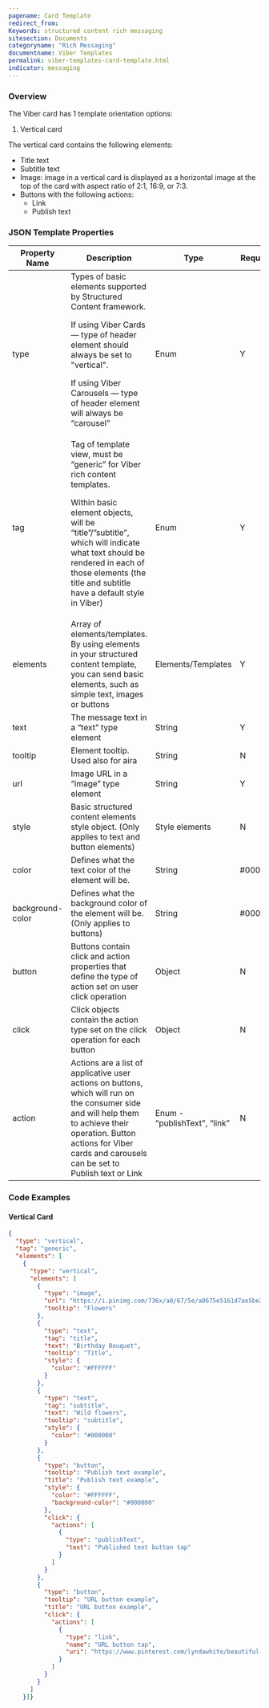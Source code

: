 ```yaml
---
pagename: Card Template
redirect_from:
Keywords: structured content rich messaging
sitesection: Documents
categoryname: "Rich Messaging"
documentname: Viber Templates
permalink: viber-templates-card-template.html
indicator: messaging
---
```


### Overview

The Viber card has 1 template orientation options:

1. Vertical card

The vertical card contains the following elements:

* Title text
* Subtitle text
* Image: image in a vertical card is displayed as a horizontal image at the top of the card with aspect ratio of 2:1, 16:9, or 7:3.
* Buttons with the following actions:
  * Link
  * Publish text

### JSON Template Properties

<table>
  <thead>
  <tr>
    <th>Property Name</th>
    <th>Description</th>
    <th>Type</th>
    <th>Required</th>
  </tr>
  </thead>
  <tr>
    <td>type</td>
    <td>Types of basic elements supported by Structured Content framework.

If using Viber Cards — type of header element should always be set to "vertical".

If using Viber Carousels — type of header element will always be “carousel”</td>
<td>Enum</td>
<td>Y</td>
  </tr>
  <tr>
    <td>tag</td>
    <td>Tag of template view, must be “generic” for Viber rich content templates.

Within basic element objects, will be “title”/”subtitle”, which will indicate what text should be rendered in each of those elements (the title and subtitle have a default style in Viber)</td>
<td>Enum</td>
<td>Y</td>
  </tr>
  <tr>
    <td>elements
</td>
    <td>Array of elements/templates. By using elements in your structured content template, you can send basic elements, such as simple text, images or buttons	</td>
    <td>Elements/Templates</td>
    <td>Y</td>
  </tr>
  <tr>
    <td>text</td>
    <td>The message text in a “text” type element</td>
    <td>String</td>
    <td>Y</td>
  </tr>
  <tr>
    <td>tooltip</td>
    <td>Element tooltip. Used also for aira</td>
    <td>String</td>
    <td>N</td>
  </tr>
  <tr>
    <td>url</td>
    <td>Image URL in a “image” type element</td>
    <td>String</td>
    <td>Y</td>
  </tr>
  <tr>
    <td>style</td>
    <td>Basic structured content elements style object. (Only applies to text and button elements)</td>
    <td>Style elements </td>
    <td>N</td>
  </tr>
  <tr>
    <td>color</td>
    <td>Defines what the text color of the element will be.</td>
    <td>String</td>
    <td>#000000</td>
  </tr>
  <tr>
    <td>background-color</td>
    <td>Defines what the background color of the element will be. (Only applies to buttons)</td>
    <td>String</td>
    <td>#000000</td>
  </tr>
  <tr>
    <td>button</td>
    <td>Buttons contain click and action properties that define the type of action set on user click operation </td>
    <td>Object </td>
    <td>N</td>
  </tr>
  <tr>
    <td>click</td>
    <td>Click objects contain the action type set on the click operation for each button</td>
    <td>Object</td>
    <td>N</td>
  </tr>
  <tr>
    <td>action</td>
    <td>Actions are a list of applicative user actions on buttons, which will run on the consumer side and will help them to achieve their operation. Button actions for Viber cards and carousels can be set to Publish text or Link</td>
    <td>Enum - “publishText”, “link”</td>
    <td>N</td>
  </tr>
</table>

### Code Examples

#### Vertical Card

```json
{
  "type": "vertical",
  "tag": "generic",
  "elements": [
    {
      "type": "vertical",
      "elements": [
        {
          "type": "image",
          "url": "https://i.pinimg.com/736x/a0/67/5e/a0675e5161d7ae5be2550987f397a641--flower-shops-paper-flowers.jpg",
          "tooltip": "Flowers"
        },
        {
          "type": "text",
          "tag": "title",
          "text": "Birthday Bouquet",
          "tooltip": "Title",
          "style": {
            "color": "#FFFFFF"
          }
        },
        {
          "type": "text",
          "tag": "subtitle",
          "text": "Wild flowers",
          "tooltip": "subtitle",
          "style": {
            "color": "#000000"
          }
        },
        {
          "type": "button",
          "tooltip": "Publish text example",
          "title": "Publish text example",
          "style": {
            "color": "#FFFFFF",
            "background-color": "#000000"
          },
          "click": {
            "actions": [
              {
                "type": "publishText",
                "text": "Published text button tap"
              }
            ]
          }
        },
        {
          "type": "button",
          "tooltip": "URL button example",
          "title": "URL button example",
          "click": {
            "actions": [
              {
                "type": "link",
                "name": "URL button tap",
                "uri": "https://www.pinterest.com/lyndawhite/beautiful-flowers/"
              }
            ]
          }
        }
      ]
    }]}
```